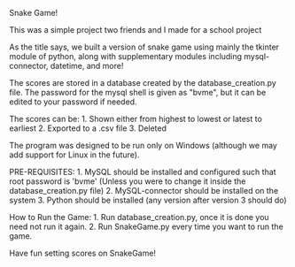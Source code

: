 Snake Game!

This was a simple project two friends and I made for a school project

As the title says, we built a version of snake game using mainly the tkinter module of python, along with supplementary modules including mysql-connector, datetime, and more!

The scores are stored in a database created by the database_creation.py file. The password for the mysql shell is given as "bvme", but it can be edited to your password if needed.

The scores can be:
                    1. Shown either from highest to lowest or latest to earliest
                    2. Exported to a .csv file
                    3. Deleted

The program was designed to be run only on Windows (although we may add support for Linux in the future).

PRE-REQUISITES:
                1. MySQL should be installed and configured such that root password is 'bvme' (Unless you were to                       change it inside the database_creation.py file)
                2. MySQL-connector should be installed on the system
                3. Python should be installed (any version after version 3 should do)

How to Run the Game:
                1. Run database_creation.py, once it is done you need not run it again.
                2. Run SnakeGame.py every time you want to run the game.
                

Have fun setting scores on SnakeGame!
